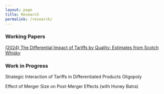 ```yaml
---
layout: page
title: Research
permalink: /research/
---
```


### Working Papers

[(2024) The Differential Impact of Tariffs by Quality: Estimates from Scotch Whisky](/files/JMP.pdf)

### Work in Progress

Strategic Interaction of Tariffs in Differentiated Products Oligopoly

Effect of Merger Size on Post-Merger Effects (with Honey Batra)